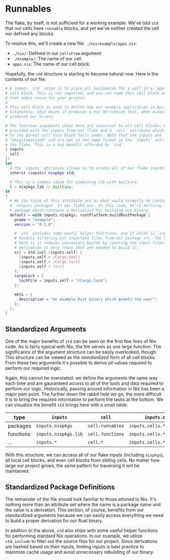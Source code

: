 # Runnables

The flake, by itself, is not sufficient for a working example. We've told `std`
that our cells have `runnable` blocks, and yet we've neither created the cell
nor defined any blocks.

To resolve this, we'll create a new file: `./nix/example/apps.nix`.

- `./nix/`: Defined in our `cellsFrom` argument
- `./example/`: The name of our cell.
- `apps.nix`: The name of our cell block.

Hopefully, the `std` structure is starting to become natural now. Here is the
contents of our file:

```nix
# A common `std` idiom is to place all buildables for a cell in a `apps.nix`
# cell block. This is not required, and you can name this cell block anything
# that makes sense for your project.
#
# This cell block is used to define how our example application is built.
# Ultimately, this means it produces a nix derivation that, when evalulated,
# produces our binary.

# The function arguments shown here are universal to all cell blocks. We are
# provided with the inputs from our flake and a `cell` attribute which refers
# to the parent cell this block falls under. Note that the inputs are
# "desystematized" and are not in the same format as the `inputs` attribute in
# the flake. This is a key benefit afforded by `std`.
{ inputs
, cell
}:
let
  # The `inputs` attribute allows us to access all of our flake inputs.
  inherit (inputs) nixpkgs std;

  # This is a common idiom for combining lib with builtins.
  l = nixpkgs.lib // builtins;
in
{
  # We can think of this attribute set as what would normally be contained under
  # `outputs.packages` in our flake.nix. In this case, we're defining a default
  # package which contains a derivation for building our binary.
  default = with inputs.nixpkgs; rustPlatform.buildRustPackage {
    pname = "example";
    version = "0.1.0";

    # `std` includes some useful helper functions, one of which is `incl` which
    # handles filtering out unwanteed files from our package src. The benefit
    # here is it reduces unecessary builds by limiting the input files of our
    # derivation to only those that are needed to build it.
    src = std.incl (inputs.self) [
      (inputs.self + /Cargo.toml)
      (inputs.self + /Cargo.lock)
      (inputs.self + /src)
    ];
    cargoLock = {
      lockFile = inputs.self + "/Cargo.lock";
    };

    meta = {
      description = "An example Rust binary which greets the user";
    };
  };
}
```

## Standardized Arguments

One of the major benefits of `std` can be seen on the first few lines of Nix
code. As is fairly typical with Nix, the file serves as one large function. The
significance of the argument structure can be easily overlooked, though. This
structure can be viewed as the _standardized_ form of all cell blocks. From
these two arguments it's possible to derive _all_ values required to perform our
required logic.

Again, this cannot be overstated: we define the arguments the same way each time
and are gauranteed access to all of the tools and data required to perform our
logic. Historically, passing around information in Nix has been a major pain
point. The further down the rabbit hole we go, the more difficult it is to bring
the required information to perform the tasks at the bottom. We can visualize
the benefit `std` brings here with a small table:

| type      | `inputs`             | `cell`           | `inputs.cells`             |
| --------- | -------------------- | ---------------- | -------------------------- |
| packages  | `inputs.nixpkgs`     | `cell.runnables` | `inputs.cells.*.runnable`  |
| functions | `inputs.nixpkgs.lib` | `cell.functions` | `inputs.cells.*.functions` |
| ...       | `inputs.*`           | `cell.*`         | `inputs.cells.*.*`         |

With this structure, we can access all of our flake inputs (including
`nixpkgs`), all local cell blocks, and even cell blocks from sibling cells. No
matter how large our project grows, the same pattern for traversing it will be
maintained.

## Standardized Package Definitions

The remainder of the file should look familiar to those attuned to Nix. It's
nothing more than an attribute set where the name is a package name and the
value is a derivation. This section, of course, benefits from our standardized
arguments because we can easily access everything we need to build a proper
derivation for our Rust binary.

In addition to the above, `std` also ships with some useful helper functions for
performing standard Nix operations. In our example, we utilize `std.include` to
filter out the source files for our project. Since derivations are hashed based
on their inputs, limiting inputs is best practice to maximize cache usage and
avoid unnecessary rebuilding of our binary.
